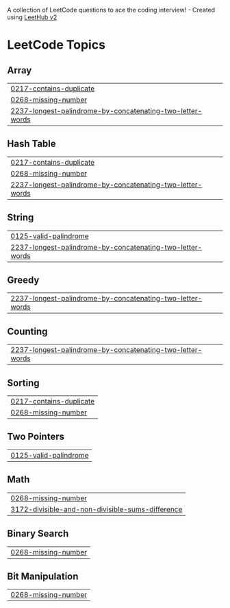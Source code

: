 A collection of LeetCode questions to ace the coding interview! - Created using [LeetHub v2](https://github.com/arunbhardwaj/LeetHub-2.0)
<!---LeetCode Topics Start-->
# LeetCode Topics
## Array
|  |
| ------- |
| [0217-contains-duplicate](https://github.com/mohith-shivanna/DSA-Leetcode/tree/master/0217-contains-duplicate) |
| [0268-missing-number](https://github.com/mohith-shivanna/DSA-Leetcode/tree/master/0268-missing-number) |
| [2237-longest-palindrome-by-concatenating-two-letter-words](https://github.com/mohith-shivanna/DSA-Leetcode/tree/master/2237-longest-palindrome-by-concatenating-two-letter-words) |
## Hash Table
|  |
| ------- |
| [0217-contains-duplicate](https://github.com/mohith-shivanna/DSA-Leetcode/tree/master/0217-contains-duplicate) |
| [0268-missing-number](https://github.com/mohith-shivanna/DSA-Leetcode/tree/master/0268-missing-number) |
| [2237-longest-palindrome-by-concatenating-two-letter-words](https://github.com/mohith-shivanna/DSA-Leetcode/tree/master/2237-longest-palindrome-by-concatenating-two-letter-words) |
## String
|  |
| ------- |
| [0125-valid-palindrome](https://github.com/mohith-shivanna/DSA-Leetcode/tree/master/0125-valid-palindrome) |
| [2237-longest-palindrome-by-concatenating-two-letter-words](https://github.com/mohith-shivanna/DSA-Leetcode/tree/master/2237-longest-palindrome-by-concatenating-two-letter-words) |
## Greedy
|  |
| ------- |
| [2237-longest-palindrome-by-concatenating-two-letter-words](https://github.com/mohith-shivanna/DSA-Leetcode/tree/master/2237-longest-palindrome-by-concatenating-two-letter-words) |
## Counting
|  |
| ------- |
| [2237-longest-palindrome-by-concatenating-two-letter-words](https://github.com/mohith-shivanna/DSA-Leetcode/tree/master/2237-longest-palindrome-by-concatenating-two-letter-words) |
## Sorting
|  |
| ------- |
| [0217-contains-duplicate](https://github.com/mohith-shivanna/DSA-Leetcode/tree/master/0217-contains-duplicate) |
| [0268-missing-number](https://github.com/mohith-shivanna/DSA-Leetcode/tree/master/0268-missing-number) |
## Two Pointers
|  |
| ------- |
| [0125-valid-palindrome](https://github.com/mohith-shivanna/DSA-Leetcode/tree/master/0125-valid-palindrome) |
## Math
|  |
| ------- |
| [0268-missing-number](https://github.com/mohith-shivanna/DSA-Leetcode/tree/master/0268-missing-number) |
| [3172-divisible-and-non-divisible-sums-difference](https://github.com/mohith-shivanna/DSA-Leetcode/tree/master/3172-divisible-and-non-divisible-sums-difference) |
## Binary Search
|  |
| ------- |
| [0268-missing-number](https://github.com/mohith-shivanna/DSA-Leetcode/tree/master/0268-missing-number) |
## Bit Manipulation
|  |
| ------- |
| [0268-missing-number](https://github.com/mohith-shivanna/DSA-Leetcode/tree/master/0268-missing-number) |
<!---LeetCode Topics End-->